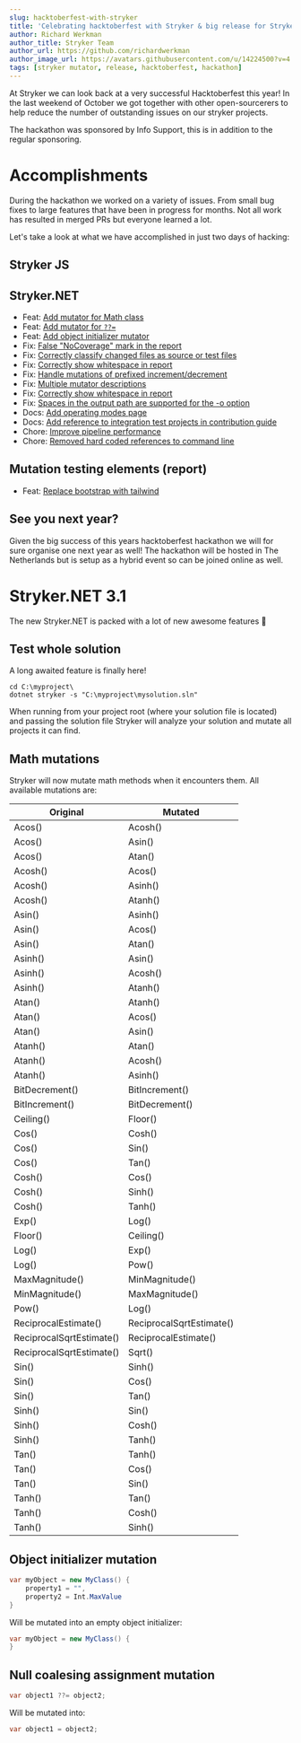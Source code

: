 ```yaml
---
slug: hacktoberfest-with-stryker
title: 'Celebrating hacktoberfest with Stryker & big release for Stryker.NET'
author: Richard Werkman
author_title: Stryker Team
author_url: https://github.com/richardwerkman
author_image_url: https://avatars.githubusercontent.com/u/14224500?v=4
tags: [stryker mutator, release, hacktoberfest, hackathon]
---
```


At Stryker we can look back at a very successful Hacktoberfest this year! In the last weekend of October we got together with other open-sourcerers to help reduce the number of outstanding issues on our stryker projects.

The hackathon was sponsored by Info Support, this is in addition to the regular sponsoring.

# Accomplishments

During the hackathon we worked on a variety of issues. From small bug fixes to large features that have been in progress for months. Not all work has resulted in merged PRs but everyone learned a lot.

Let's take a look at what we have accomplished in just two days of hacking:

## Stryker JS

## Stryker.NET

- Feat: [Add mutator for Math class](https://github.com/stryker-mutator/stryker-net/pull/2244)
- Feat: [Add mutator for `??=`](https://github.com/stryker-mutator/stryker-net/pull/2274)
- Feat: [Add object initializer mutator](https://github.com/stryker-mutator/stryker-net/pull/2259)
- Fix: [False "NoCoverage" mark in the report](https://github.com/stryker-mutator/stryker-net/pull/2254)
- Fix: [Correctly classify changed files as source or test files](https://github.com/stryker-mutator/stryker-net/pull/2256)
- Fix: [Correctly show whitespace in report](https://github.com/stryker-mutator/stryker-net/pull/2289)
- Fix: [Handle mutations of prefixed increment/decrement](https://github.com/stryker-mutator/stryker-net/pull/2285)
- Fix: [Multiple mutator descriptions](https://github.com/stryker-mutator/stryker-net/pull/2277)
- Fix: [Correctly show whitespace in report](https://github.com/stryker-mutator/stryker-net/pull/2276)
- Fix: [Spaces in the output path are supported for the -o option](https://github.com/stryker-mutator/stryker-net/pull/2264)
- Docs: [Add operating modes page](https://github.com/stryker-mutator/stryker-net/pull/2291)
- Docs: [Add reference to integration test projects in contribution guide](https://github.com/stryker-mutator/stryker-net/pull/2275)
- Chore: [Improve pipeline performance](https://github.com/stryker-mutator/stryker-net/pull/2269)
- Chore: [Removed hard coded references to command line](https://github.com/stryker-mutator/stryker-net/pull/2268)

## Mutation testing elements (report)

- Feat: [Replace bootstrap with tailwind](https://github.com/stryker-mutator/mutation-testing-elements/pull/2160)

## See you next year?

Given the big success of this years hacktoberfest hackathon we will for sure organise one next year as well! The hackathon will be hosted in The Netherlands but is setup as a hybrid event so can be joined online as well.

# Stryker.NET 3.1

The new Stryker.NET is packed with a lot of new awesome features 🚀

## Test whole solution

A long awaited feature is finally here!

```
cd C:\myproject\
dotnet stryker -s "C:\myproject\mysolution.sln"
```

When running from your project root (where your solution file is located) and passing the solution file Stryker will analyze your solution and mutate all projects it can find.

## Math mutations

Stryker will now mutate math methods when it encounters them. All available mutations are:

| Original                 | Mutated                  |
| ------------------------ | ------------------------ |
| Acos()                   | Acosh()                  |
| Acos()                   | Asin()                   |
| Acos()                   | Atan()                   |
| Acosh()                  | Acos()                   |
| Acosh()                  | Asinh()                  |
| Acosh()                  | Atanh()                  |
| Asin()                   | Asinh()                  |
| Asin()                   | Acos()                   |
| Asin()                   | Atan()                   |
| Asinh()                  | Asin()                   |
| Asinh()                  | Acosh()                  |
| Asinh()                  | Atanh()                  |
| Atan()                   | Atanh()                  |
| Atan()                   | Acos()                   |
| Atan()                   | Asin()                   |
| Atanh()                  | Atan()                   |
| Atanh()                  | Acosh()                  |
| Atanh()                  | Asinh()                  |
| BitDecrement()           | BitIncrement()           |
| BitIncrement()           | BitDecrement()           |
| Ceiling()                | Floor()                  |
| Cos()                    | Cosh()                   |
| Cos()                    | Sin()                    |
| Cos()                    | Tan()                    |
| Cosh()                   | Cos()                    |
| Cosh()                   | Sinh()                   |
| Cosh()                   | Tanh()                   |
| Exp()                    | Log()                    |
| Floor()                  | Ceiling()                |
| Log()                    | Exp()                    |
| Log()                    | Pow()                    |
| MaxMagnitude()           | MinMagnitude()           |
| MinMagnitude()           | MaxMagnitude()           |
| Pow()                    | Log()                    |
| ReciprocalEstimate()     | ReciprocalSqrtEstimate() |
| ReciprocalSqrtEstimate() | ReciprocalEstimate()     |
| ReciprocalSqrtEstimate() | Sqrt()                   |
| Sin()                    | Sinh()                   |
| Sin()                    | Cos()                    |
| Sin()                    | Tan()                    |
| Sinh()                   | Sin()                    |
| Sinh()                   | Cosh()                   |
| Sinh()                   | Tanh()                   |
| Tan()                    | Tanh()                   |
| Tan()                    | Cos()                    |
| Tan()                    | Sin()                    |
| Tanh()                   | Tan()                    |
| Tanh()                   | Cosh()                   |
| Tanh()                   | Sinh()                   |

## Object initializer mutation

```cs
var myObject = new MyClass() {
    property1 = "",
    property2 = Int.MaxValue
}
```

Will be mutated into an empty object initializer:

```cs
var myObject = new MyClass() {
}
```

## Null coalesing assignment mutation

```cs
var object1 ??= object2;
```

Will be mutated into:

```cs
var object1 = object2;

```
